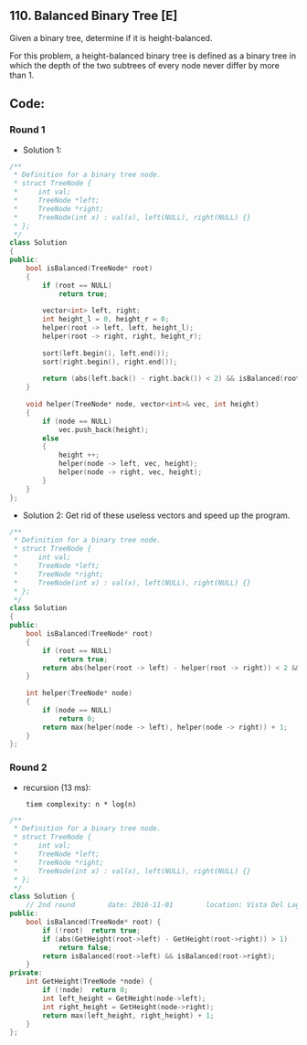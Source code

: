 ## 110. Balanced Binary Tree [E]
Given a binary tree, determine if it is height-balanced.

For this problem, a height-balanced binary tree is defined as a binary tree in which the depth of the two subtrees of every node never differ by more than 1.

## Code:
### Round 1
- Solution 1:
```c++
/**
 * Definition for a binary tree node.
 * struct TreeNode {
 *     int val;
 *     TreeNode *left;
 *     TreeNode *right;
 *     TreeNode(int x) : val(x), left(NULL), right(NULL) {}
 * };
 */
class Solution 
{
public:
    bool isBalanced(TreeNode* root) 
    {
        if (root == NULL)   
            return true;
            
        vector<int> left, right;
        int height_l = 0, height_r = 0;
        helper(root -> left, left, height_l);
        helper(root -> right, right, height_r);
        
        sort(left.begin(), left.end());
        sort(right.begin(), right.end());
        
        return (abs(left.back() - right.back()) < 2) && isBalanced(root -> left) && isBalanced(root -> right);
    }
    
    void helper(TreeNode* node, vector<int>& vec, int height)
    {
        if (node == NULL)
            vec.push_back(height);
        else
        {
            height ++;
            helper(node -> left, vec, height);
            helper(node -> right, vec, height);
        }
    }
};
```

- Solution 2:
Get rid of these useless vectors and speed up the program.
```c++
/**
 * Definition for a binary tree node.
 * struct TreeNode {
 *     int val;
 *     TreeNode *left;
 *     TreeNode *right;
 *     TreeNode(int x) : val(x), left(NULL), right(NULL) {}
 * };
 */
class Solution 
{
public:
    bool isBalanced(TreeNode* root) 
    {
        if (root == NULL)   
            return true;
        return abs(helper(root -> left) - helper(root -> right)) < 2 && isBalanced(root -> left) && isBalanced(root -> right);
    }
    
    int helper(TreeNode* node)
    {
        if (node == NULL)
            return 0;
        return max(helper(node -> left), helper(node -> right)) + 1;
    }
};
```


### Round 2
- recursion (13 ms):
```
    tiem complexity: n * log(n)
```
```c++
/**
 * Definition for a binary tree node.
 * struct TreeNode {
 *     int val;
 *     TreeNode *left;
 *     TreeNode *right;
 *     TreeNode(int x) : val(x), left(NULL), right(NULL) {}
 * };
 */
class Solution {
    // 2nd round        date: 2016-11-01        location: Vista Del Lago III 
public:
    bool isBalanced(TreeNode* root) {
        if (!root)  return true;
        if (abs(GetHeight(root->left) - GetHeight(root->right)) > 1)
            return false;
        return isBalanced(root->left) && isBalanced(root->right);
    }
private:
    int GetHeight(TreeNode *node) {
        if (!node)  return 0;
        int left_height = GetHeight(node->left);
        int right_height = GetHeight(node->right);
        return max(left_height, right_height) + 1;
    }
};
```
